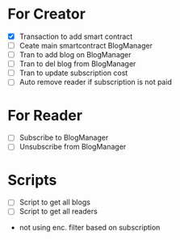 # For Creator

- [x] Transaction to add smart contract
- [ ] Ceate main smartcontract BlogManager
- [ ] Tran to add blog on BlogManager
- [ ] Tran to del blog from BlogManager
- [ ] Tran to update subscription cost
- [ ] Auto remove reader if subscription is not paid

# For Reader

- [ ] Subscribe to BlogManager
- [ ] Unsubscribe from BlogManager

# Scripts

- [ ] Script to get all blogs
- [ ] Script to get all readers

- not using enc. filter based on subscription
